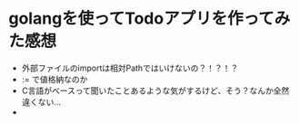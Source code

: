 # golangを使ってTodoアプリを作ってみた感想

- 外部ファイルのimportは相対Pathではいけないの？！？！？
- := で値格納なのか
- C言語がベースって聞いたことあるような気がするけど、そう？なんか全然違くない...
- 